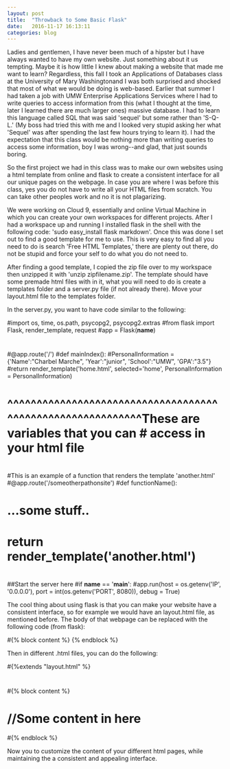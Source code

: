```yaml
---
layout: post
title:  "Throwback to Some Basic Flask"
date:   2016-11-17 16:13:11
categories: blog
---
```


Ladies and gentlemen, I have never been much of a hipster but I have always wanted to have my own website. Just something about it us tempting. Maybe it is how little I knew about making a website that made me want to learn? Regardless, this fall I took an Applications of Databases class at the University of Mary Washingtonand I was both surprised and shocked that most of what we would be doing is web-based. Earlier that summer I had taken a job with UMW Enterprise Applications Services where I had to write queries to access information from this (what I thought at the time, later I learned there are much larger ones) massive database. I had to learn this language called SQL that was said 'sequel' but some rather than 'S-Q-L.' (My boss had tried this with me and I looked very stupid asking her what 'Sequel' was after spending the last few hours trying to learn it). I had the expectation that this class would be nothing more than writing queries to access some information, boy I was wrong--and glad, that just sounds boring. 

So the first project we had in this class was to make our own websites using a html template from online and flask to create a consistent interface for all our unique pages on the webpage. In case you are where I was before this class, yes you do not have to write all your HTML files from scratch. You can take other peoples work and no it is not plagarizing. 

We were working on Cloud 9, essentially and online Virtual Machine in which you can create your own workspaces for different projects. After I had a workspace up and running I installed flask in the shell with the following code:  'sudo easy_install flask markdown'. Once this was done I set out to find a good template for me to use. This is very easy to find all you need to do is search 'Free HTML Templates,' there are plenty out there, do not be stupid and force your self to do what you do not need to.

After finding a good template, I copied the zip file over to my workspace then unzipped it with 'unzip zipfilename.zip'. The template should have some premade html files with in it, what you will need to do is create a templates folder and a server.py file (if not already there). Move your layout.html file to the templates folder.

In the server.py, you want to have code similar to the following:

#import os, time, os.path, psycopg2, psycopg2.extras
#from flask import Flask, render_template, request
#app = Flask(__name__)
#
#@app.route('/')
#def mainIndex(): 
#PersonalInformation = {'Name':"Charbel Marche", 'Year':"junior", 'School':"UMW", 'GPA':"3.5"}
#return render_template('home.html',  selected='home', PersonalInformation = PersonalInformation)
#                                     ^^^^^^^^^^^^^^^^^^^^^^^^^^^^^^^^^^^^^^^^^^^^^^^^^^^^^^^^^^^These are variables that you can     #                                     access in your html file 
#
#This is an example of a function that renders the template 'another.html'
#@app.route('/someotherpathonsite')
#def functionName():
#    ...some stuff..
#    return render_template('another.html')
#    
#    
##Start the server here
#if __name__ == '__main__':
#app.run(host = os.getenv('IP', '0.0.0.0'), port = int(os.getenv('PORT', 8080)), debug = True)

The cool thing about using flask is that you can make your website have a consistent interface, so for example we would have an layout.html file, as mentioned before. The body of that webpage can be replaced with the following code (from flask):

#\{% block content %\} \{% endblock %\}

Then in different .html files, you can do the following:

#\{%extends "layout.html" %\}
#
#\{% block content %\}
# //Some content in here
#\{% endblock %\}

Now you to customize the content of your different html pages, while maintaining the a consistent and appealing interface.